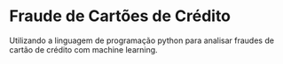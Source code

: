 # Fraude de Cartões de Crédito
Utilizando a linguagem de programação python para analisar fraudes de cartão de crédito com machine learning. 
